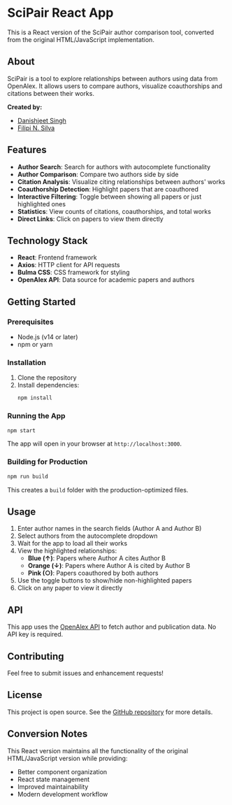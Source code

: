 # SciPair React App

This is a React version of the SciPair author comparison tool, converted from the original HTML/JavaScript implementation.

## About

SciPair is a tool to explore relationships between authors using data from OpenAlex. It allows users to compare authors, visualize coauthorships and citations between their works.

**Created by:**
- [Danishjeet Singh](https://singhdan.me)
- [Filipi N. Silva](https://filipinascimento.github.io)

## Features

- **Author Search**: Search for authors with autocomplete functionality
- **Author Comparison**: Compare two authors side by side
- **Citation Analysis**: Visualize citing relationships between authors' works
- **Coauthorship Detection**: Highlight papers that are coauthored
- **Interactive Filtering**: Toggle between showing all papers or just highlighted ones
- **Statistics**: View counts of citations, coauthorships, and total works
- **Direct Links**: Click on papers to view them directly

## Technology Stack

- **React**: Frontend framework
- **Axios**: HTTP client for API requests
- **Bulma CSS**: CSS framework for styling
- **OpenAlex API**: Data source for academic papers and authors

## Getting Started

### Prerequisites

- Node.js (v14 or later)
- npm or yarn

### Installation

1. Clone the repository
2. Install dependencies:
   ```bash
   npm install
   ```

### Running the App

```bash
npm start
```

The app will open in your browser at `http://localhost:3000`.

### Building for Production

```bash
npm run build
```

This creates a `build` folder with the production-optimized files.

## Usage

1. Enter author names in the search fields (Author A and Author B)
2. Select authors from the autocomplete dropdown
3. Wait for the app to load all their works
4. View the highlighted relationships:
   - **Blue (↑)**: Papers where Author A cites Author B
   - **Orange (↓)**: Papers where Author A is cited by Author B
   - **Pink (○)**: Papers coauthored by both authors
5. Use the toggle buttons to show/hide non-highlighted papers
6. Click on any paper to view it directly

## API

This app uses the [OpenAlex API](https://openalex.org/) to fetch author and publication data. No API key is required.

## Contributing

Feel free to submit issues and enhancement requests!

## License

This project is open source. See the [GitHub repository](https://github.com/scipair/scipair) for more details.

## Conversion Notes

This React version maintains all the functionality of the original HTML/JavaScript version while providing:
- Better component organization
- React state management
- Improved maintainability
- Modern development workflow
